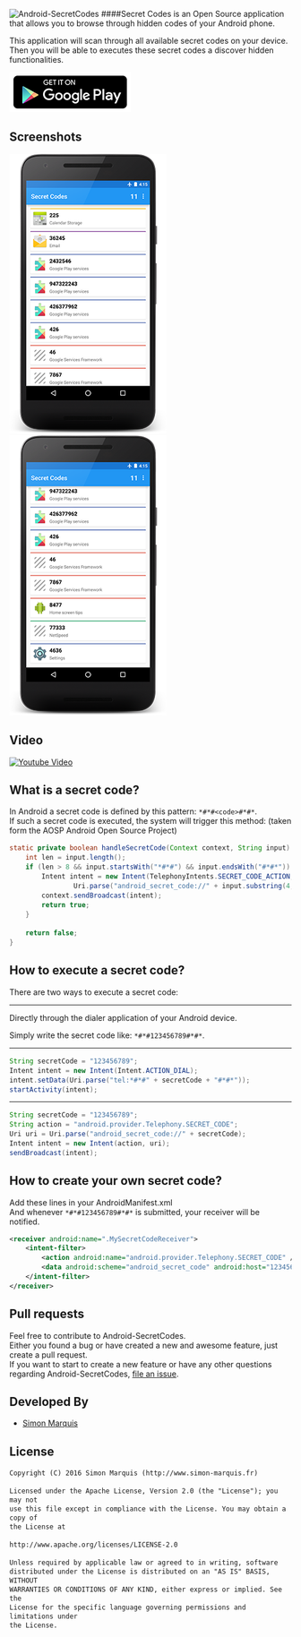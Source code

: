 ![Android-SecretCodes](https://raw.github.com/SimonMarquis/Android-SecretCodes/master/Resources/Feature%20graphic%20-%20resized.png "Android-SecretCodes") 
####Secret Codes is an Open Source application that allows you to browse through hidden codes of your Android phone.

This application will scan through all available secret codes on your device.  
Then you will be able to executes these secret codes a discover hidden functionalities.

[![Android-SecretCodes on Google Play Store](Resources/en-play-badge-border.png)](https://play.google.com/store/apps/details?id=fr.simon.marquis.secretcodes)

Screenshots
-----------
![Screenshot][screen1]
![Screenshot][screen2]

Video
-----

[![Youtube Video](http://img.youtube.com/vi/GH1NrV7EqI8/0.jpg)](http://www.youtube.com/watch?v=GH1NrV7EqI8)

What is a secret code?
----------------------

In Android a secret code is defined by this pattern: `*#*#<code>#*#*`.  
If such a secret code is executed, the system will trigger this method: (taken form the AOSP Android Open Source Project)
```java
static private boolean handleSecretCode(Context context, String input) {
    int len = input.length();
    if (len > 8 && input.startsWith("*#*#") && input.endsWith("#*#*")) {
        Intent intent = new Intent(TelephonyIntents.SECRET_CODE_ACTION,
                Uri.parse("android_secret_code://" + input.substring(4, len - 4)));
        context.sendBroadcast(intent);
        return true;
    }

    return false;
}
```

How to execute a secret code?
-----------------------------

There are two ways to execute a secret code:
***
Directly through the dialer application of your Android device.

Simply write the secret code like: `*#*#123456789#*#*`.
***
```java
String secretCode = "123456789";
Intent intent = new Intent(Intent.ACTION_DIAL);    
intent.setData(Uri.parse("tel:*#*#" + secretCode + "#*#*"));
startActivity(intent);
```
***
```java
String secretCode = "123456789";
String action = "android.provider.Telephony.SECRET_CODE";
Uri uri = Uri.parse("android_secret_code://" + secretCode);
Intent intent = new Intent(action, uri);
sendBroadcast(intent);
```

How to create your own secret code?
-----------------------------------

Add these lines in your AndroidManifest.xml  
And whenever `*#*#123456789#*#*` is submitted, your receiver will be notified.
```xml
<receiver android:name=".MySecretCodeReceiver">
    <intent-filter>
        <action android:name="android.provider.Telephony.SECRET_CODE" />
        <data android:scheme="android_secret_code" android:host="123456789" />
	</intent-filter>
</receiver>
```

Pull requests
-------------
Feel free to contribute to Android-SecretCodes.  
Either you found a bug or have created a new and awesome feature, just create a pull request.  
If you want to start to create a new feature or have any other questions regarding Android-SecretCodes, [file an issue](https://github.com/SimonMarquis/Android-SecretCodes/issues/new).

Developed By
------------
* [Simon Marquis][1]

License
-------

	Copyright (C) 2016 Simon Marquis (http://www.simon-marquis.fr)
	
	Licensed under the Apache License, Version 2.0 (the "License"); you may not
	use this file except in compliance with the License. You may obtain a copy of
	the License at
	
	http://www.apache.org/licenses/LICENSE-2.0
	
	Unless required by applicable law or agreed to in writing, software
	distributed under the License is distributed on an "AS IS" BASIS, WITHOUT
	WARRANTIES OR CONDITIONS OF ANY KIND, either express or implied. See the
	License for the specific language governing permissions and limitations under
	the License.


 [1]: http://www.simon-marquis.fr
 
 [screen1]: Resources/nexus5x-resized.png "List of codes"
 [screen2]: Resources/nexus5x-2-resized.png "List of codes"
 
